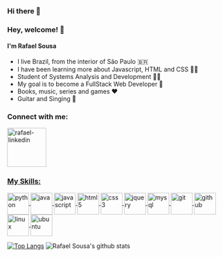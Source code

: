 ### Hi there 👋

<!--
**devrafaelsousa/devrafaelsousa** is a ✨ _special_ ✨ repository because its `README.md` (this file) appears on your GitHub profile.

Here are some ideas to get you started:

- 🔭 I’m currently working on ...
- 🌱 I’m currently learning ...
- 👯 I’m looking to collaborate on ...
- 🤔 I’m looking for help with ...
- 💬 Ask me about ...
- 📫 How to reach me: ...
- 😄 Pronouns: ...
- ⚡ Fun fact: ...
-->

### Hey, welcome! 👋
#### I'm Rafael Sousa
-  I live Brazil, from the interior of São Paulo :brazil:
-   I have been learning more about Javascript, HTML and CSS :man_technologist: 
 -  Student of Systems Analysis and Development :man_student:
 -  My goal is to become a FullStack Web Developer :rocket:
 -  Books, music, series and games :heart:
 - Guitar and Singing :guitar: 
 
### Connect with me:
<a href="https://www.linkedin.com/in/rafael-sousa-dev/" target="_blank">
<img align="center" alt="rafael-linkedin" heignt="80" width="90" src="https://devicon.dev/devicon.git/icons/linkedin/linkedin-original-wordmark.svg" style="max-width:100%;">

### My Skills:
<img src="https://devicon.dev/devicon.git/icons/python/python-plain-wordmark.svg"  alt="python" align="center" heignt="50" width="50"  style="max-width:100%;">
<img src="https://devicon.dev/devicon.git/icons/java/java-plain-wordmark.svg"  alt="java" align="center" heignt="50" width="50"  style="max-width:100%;">
<img src="https://devicon.dev/devicon.git/icons/javascript/javascript-plain.svg"  alt="javascript" align="center" heignt="50" width="50"  style="max-width:100%;">
<img src="https://devicon.dev/devicon.git/icons/html5/html5-plain-wordmark.svg"  alt="html5" align="center" heignt="50" width="50"  style="max-width:100%;">
<img src="https://devicon.dev/devicon.git/icons/css3/css3-plain-wordmark.svg"  alt="css3" align="center" heignt="50" width="50"  style="max-width:100%;">
<img src="https://devicon.dev/devicon.git/icons/jquery/jquery-plain-wordmark.svg"  alt="jquery" align="center" heignt="50" width="50"  style="max-width:100%;">
<img src="https://devicon.dev/devicon.git/icons/mysql/mysql-plain-wordmark.svg"  alt="mysql" align="center" heignt="50" width="50"  style="max-width:100%;">
<img src="https://devicon.dev/devicon.git/icons/git/git-plain-wordmark.svg"  alt="git" align="center" heignt="50" width="50"  style="max-width:100%;">
<img src="https://devicon.dev/devicon.git/icons/github/github-original-wordmark.svg"  alt="github" align="center" heignt="50" width="50"  style="max-width:100%;">
<img src="https://devicon.dev/devicon.git/icons/linux/linux-original.svg"  alt="linux" align="center" heignt="50" width="50"  style="max-width:100%;">
<img src="https://devicon.dev/devicon.git/icons/ubuntu/ubuntu-plain-wordmark.svg"  alt="ubuntu" align="center" heignt="50" width="50"  style="max-width:100%;">
<br>

[![Top Langs](https://github-readme-stats.vercel.app/api/top-langs/?username=devrafaelsousa&hide=powershell&theme=dracula)](https://github.com/anuraghazra/github-readme-stats)
![Rafael Sousa's github stats](https://github-readme-stats.vercel.app/api?username=devrafaelsousa&show_icons=true&theme=dracula)
